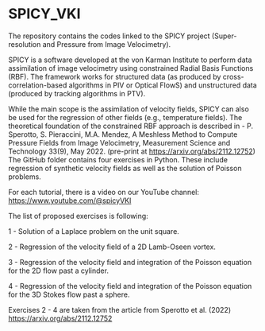 # SPICY_VKI
 The repository contains the codes linked to the SPICY project (Super-resolution and Pressure from Image Velocimetry).


 SPICY is a software developed at the von Karman Institute to perform data assimilation of image velocimetry using constrained Radial Basis Functions (RBF). 
The framework works for structured data (as produced by cross-correlation-based algorithms in PIV or Optical FlowS) and unstructured data (produced by tracking algorithms in PTV).

While the main scope is the assimilation of velocity fields, SPICY can also be used for the regression of other fields (e.g., temperature fields).
The theoretical foundation of the constrained RBF approach is described in - P. Sperotto, S. Pieraccini, M.A. Mendez, A Meshless Method to Compute Pressure Fields from Image Velocimetry, Measurement Science and Technology 33(9), May 2022. (pre-print at https://arxiv.org/abs/2112.12752)
The GitHub folder contains four exercises in Python. These include regression of synthetic velocity fields as well as the solution of Poisson problems.


For each tutorial, there is a video on our YouTube channel: https://www.youtube.com/@spicyVKI


The list of proposed exercises is following:

1 - Solution of a Laplace problem on the unit square.

2 - Regression of the velocity field of a 2D Lamb-Oseen vortex.

3 - Regression of the velocity field and integration of the Poisson equation for the 2D flow past a cylinder.

4 - Regression of the velocity field and integration of the Poisson equation for the 3D Stokes flow past a sphere.

Exercises 2 - 4 are taken from the article from Sperotto et al. (2022) https://arxiv.org/abs/2112.12752
 
 
 
 
 
 
 
 

